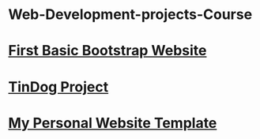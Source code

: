 # Web-Development-projects-Course

<h1><a href="https://mrgitharist.github.io/Web-Development-projects-Course/HTML_CSS/11_2_Bootstrap_Components/index.html">First Basic Bootstrap Website</a></h1>

<h1><a href="https://mrgitharist.github.io/Web-Development-projects-Course/HTML_CSS/11_3_TinDog_Project/">TinDog Project</a></h1>

<h1><a href="https://mrgitharist.github.io/Web-Development-projects-Course/HTML_CSS/11_4_My_Personal_WebSite/">My Personal Website Template</a></h1>